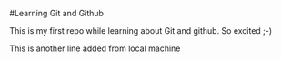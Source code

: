 #Learning Git and Github

This is my first repo while learning about Git and github. So excited ;-)

This is another line added from local machine